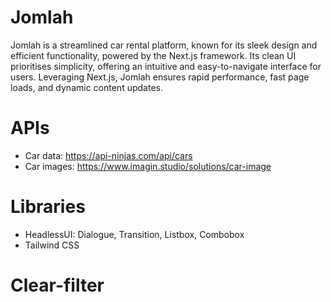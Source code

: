 # Jomlah
Jomlah is a streamlined car rental platform, known for its sleek design and efficient functionality, powered by the Next.js framework. Its clean UI prioritises simplicity, offering an intuitive and easy-to-navigate interface for users. Leveraging Next.js, Jomlah ensures rapid performance, fast page loads, and dynamic content updates.

# APIs
- Car data: https://api-ninjas.com/api/cars
- Car images: https://www.imagin.studio/solutions/car-image

# Libraries
- HeadlessUI: Dialogue, Transition, Listbox, Combobox  
- Tailwind CSS

# Clear-filter